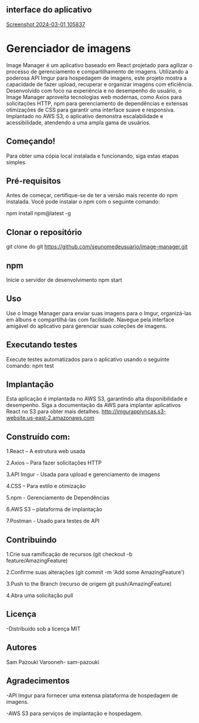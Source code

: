 ## interface do aplicativo
[Screenshot 2024-03-01 105837](https://github.com/sam-pazouki/Lyncas-Desafio/assets/68926038/78eab1cf-20e5-420b-bbc9-bc1c006a4f59)

# Gerenciador de imagens

Image Manager é um aplicativo baseado em React projetado para agilizar o processo de gerenciamento e compartilhamento de imagens. Utilizando a poderosa API Imgur para hospedagem de imagens, este projeto mostra a capacidade de fazer upload, recuperar e organizar imagens com eficiência. Desenvolvido com foco na experiência e no desempenho do usuário, o Image Manager aproveita tecnologias web modernas, como Axios para solicitações HTTP, npm para gerenciamento de dependências e extensas otimizações de CSS para garantir uma interface suave e responsiva. Implantado no AWS S3, o aplicativo demonstra escalabilidade e acessibilidade, atendendo a uma ampla gama de usuários.

## Começando!
Para obter uma cópia local instalada e funcionando, siga estas etapas simples.

## Pré-requisitos
Antes de começar, certifique-se de ter a versão mais recente do npm instalada. Você pode instalar o npm com o seguinte comando:

npm install npm@latest -g

## Clonar o repositório
git clone do git https://github.com/seunomedeusuario/image-manager.git

## npm
Inicie o servidor de desenvolvimento
npm start

## Uso

Use o Image Manager para enviar suas imagens para o Imgur, organizá-las em álbuns e compartilhá-las com facilidade. Navegue pela interface amigável do aplicativo para gerenciar suas coleções de imagens.

## Executando testes
Execute testes automatizados para o aplicativo usando o seguinte comando:
npm test

## Implantação
Esta aplicação é implantada no AWS S3, garantindo alta disponibilidade e desempenho. Siga a documentação da AWS para implantar aplicativos React no S3 para obter mais detalhes.
http://imgurapplyncas.s3-website.us-east-2.amazonaws.com

## Construído com:
1.React – A estrutura web usada

2.Axios – Para fazer solicitações HTTP

3.API Imgur - Usada para upload e gerenciamento de imagens

4.CSS – Para estilo e otimização

5.npm - Gerenciamento de Dependências

6.AWS S3 – plataforma de implantação

7.Postman - Usado para testes de API

## Contribuindo
1.Crie sua ramificação de recursos (git checkout -b feature/AmazingFeature)

2.Confirme suas alterações (git commit -m 'Add some AmazingFeature')

3.Push to the Branch (recurso de origem git push/AmazingFeature)

4.Abra uma solicitação pull

## Licença
-Distribuído sob a licença MIT

## Autores
Sam Pazouki Varooneh- sam-pazouki

## Agradecimentos
-API Imgur para fornecer uma extensa plataforma de hospedagem de imagens.

-AWS S3 para serviços de implantação e hospedagem.
